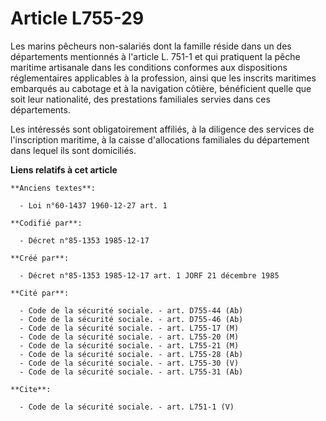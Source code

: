 # Article L755-29

Les marins pêcheurs non-salariés dont la famille réside dans un des départements mentionnés à l'article L. 751-1 et qui
pratiquent la pêche maritime artisanale dans les conditions conformes aux dispositions réglementaires applicables à la
profession, ainsi que les inscrits maritimes embarqués au cabotage et à la navigation côtière, bénéficient quelle que soit
leur nationalité, des prestations familiales servies dans ces départements. 

Les intéressés sont obligatoirement affiliés, à la diligence des services de l'inscription maritime, à la caisse
d'allocations familiales du département dans lequel ils sont domiciliés.

**Liens relatifs à cet article**

	**Anciens textes**:

	  - Loi n°60-1437 1960-12-27 art. 1

	**Codifié par**:

	  - Décret n°85-1353 1985-12-17

	**Créé par**:

	  - Décret n°85-1353 1985-12-17 art. 1 JORF 21 décembre 1985

	**Cité par**:

	  - Code de la sécurité sociale. - art. D755-44 (Ab)
	  - Code de la sécurité sociale. - art. D755-46 (Ab)
	  - Code de la sécurité sociale. - art. L755-17 (M)
	  - Code de la sécurité sociale. - art. L755-20 (M)
	  - Code de la sécurité sociale. - art. L755-21 (M)
	  - Code de la sécurité sociale. - art. L755-28 (Ab)
	  - Code de la sécurité sociale. - art. L755-30 (V)
	  - Code de la sécurité sociale. - art. L755-31 (Ab)

	**Cite**:

	  - Code de la sécurité sociale. - art. L751-1 (V)
